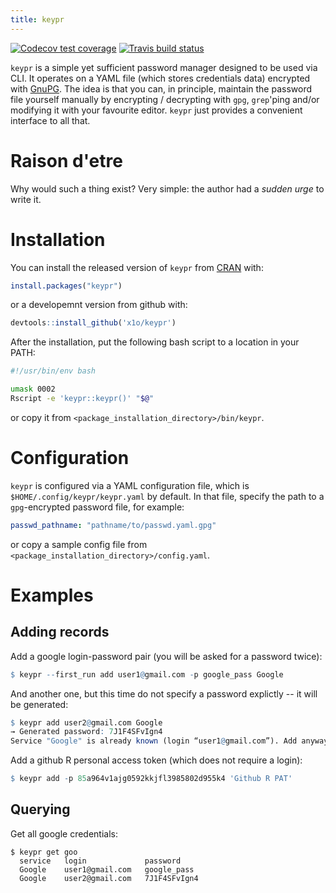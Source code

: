 ```yaml
---
title: keypr
---
```


<!-- badges: start -->
[![Codecov test coverage](https://codecov.io/gh/x1o/keypr/branch/master/graph/badge.svg)](https://codecov.io/gh/x1o/keypr?branch=master)
[![Travis build status](https://travis-ci.org/x1o/keypr.svg?branch=master)](https://travis-ci.org/x1o/keypr)
<!-- badges: end -->

`keypr` is a simple yet sufficient password manager designed to be used via CLI.  It operates on a YAML file (which stores credentials data) encrypted with [GnuPG](https://gnupg.org/).  The idea is that you can, in principle, maintain the password file yourself manually by encrypting / decrypting with `gpg`, `grep`'ping and/or modifying it with your favourite editor.  `keypr` just provides a convenient interface to all that.

# Raison d'etre

Why would such a thing exist?  Very simple: the author had a *sudden urge* to write it.

# Installation

You can install the released version of `keypr` from [CRAN](https://CRAN.R-project.org) with:

``` r
install.packages("keypr")
```

or a developemnt version from github with:

```r
devtools::install_github('x1o/keypr')
```

After the installation, put the following bash script to a location in your PATH:

```sh
#!/usr/bin/env bash

umask 0002
Rscript -e 'keypr::keypr()' "$@"
```

or copy it from `<package_installation_directory>/bin/keypr`.


# Configuration

`keypr` is configured via a YAML configuration file, which is `$HOME/.config/keypr/keypr.yaml` by default.  In that file, specify the path to a `gpg`-encrypted password file, for example:

```yaml
passwd_pathname: "pathname/to/passwd.yaml.gpg"
```

or copy a sample config file from `<package_installation_directory>/config.yaml`.

# Examples

## Adding records

Add a google login-password pair (you will be asked for a password twice):

```r
$ keypr --first_run add user1@gmail.com -p google_pass Google
```

And another one, but this time do not specify a password explictly -- it will be generated:

```r
$ keypr add user2@gmail.com Google
→ Generated password: 7J1F4SFvIgn4
Service "Google" is already known (login “user1@gmail.com”). Add anyway? [Y/n] 
```

Add a github R personal access token (which does not require a login):

```r
$ keypr add -p 85a964v1ajg0592kkjfl3985802d955k4 'Github R PAT'
```

## Querying

Get all google credentials:

```{r}
$ keypr get goo
  service   login             password      
  Google    user1@gmail.com   google_pass   
  Google    user2@gmail.com   7J1F4SFvIgn4  
```

<!--
  Note on openssl vs gpg
    https://superuser.com/questions/981084/how-can-i-perform-pgp-encryption-and-decryption-method-using-openssl-commands
  gpg: only asymmetric
  rcrypt: only via an intermediate file
  https://github.com/Felor/ProdigyPass
-->
